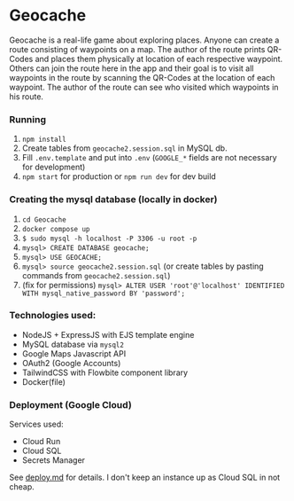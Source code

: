 # Geocache

Geocache is a real-life game about exploring places. Anyone can create a route consisting of waypoints on a map. The author of the route prints QR-Codes and places them physically at location of each respective waypoint. Others can join the route here in the app and their goal is to visit all waypoints in the route by scanning the QR-Codes at the location of each waypoint. The author of the route can see who visited which waypoints in his route.

### Running
1. `npm install`
2. Create tables from `geocache2.session.sql` in MySQL db.
3. Fill `.env.template` and put into `.env` (`GOOGLE_*` fields are not necessary for development)
4. `npm start` for production or `npm run dev` for dev build

### Creating the mysql database (locally in docker)

1. `cd Geocache`
2. `docker compose up`
3. `$ sudo mysql -h localhost -P 3306 -u root -p`
4. `mysql> CREATE DATABASE geocache;`
5. `mysql> USE GEOCACHE;`
6. `mysql> source geocache2.session.sql` (or create tables by pasting commands from `geocache2.session.sql`)
7. (fix for permissions) `mysql> ALTER USER 'root'@'localhost' IDENTIFIED WITH mysql_native_password BY 'password';`

### Technologies used:
* NodeJS + ExpressJS with EJS template engine
* MySQL database via `mysql2`
* Google Maps Javascript API
* OAuth2 (Google Accounts)
* TailwindCSS with Flowbite component library
* Docker(file)

### Deployment (Google Cloud)

Services used:
* Cloud Run
* Cloud SQL
* Secrets Manager

See [deploy.md](./deploy.md) for details. I don't keep an instance up as Cloud SQL in not cheap.